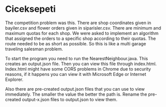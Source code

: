 # Ciceksepeti

The competition problem was this. There are shop coordinates given in bayiler.csv and flower orders given in siparisler.csv. There are minimum and maximum quotas for each shop. We were asked to implement an algorithm that assigned the orders to a specific shop according to their quotas. The route needed to be as short as possible. So this is like a multi garage traveling salesman problem. 

To start the program you need to run the NearestNeighbour.java. This creates an output.json file. Then you can view this file through index.html. Index.html might have some CORS problems in Chrome due to security reasons, if it happens you can view it with Microsoft Edge or Internet Explorer.

Also there are pre-created output.json files that you can use to view immediately. The smaller the value the better the path is. Rename the pre-created output-x.json files to output.json to view them.
